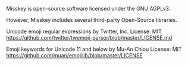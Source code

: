 Misskey is open-source software licensed under the GNU AGPLv3.

However, Misskey includes several third-party Open-Source libraries.

Unicode emoji regular expressions by Twitter, Inc.
License: MIT
https://github.com/twitter/twemoji-parser/blob/master/LICENSE.md

Emoji keywords for Unicode 11 and below by Mu-An Chiou
License: MIT
https://github.com/muan/emojilib/blob/master/LICENSE
